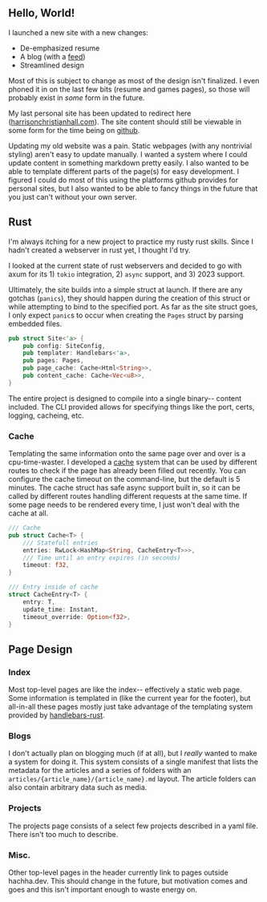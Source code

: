 ## Hello, World!

I launched a new site with a new changes:

- De-emphasized resume
- A blog (with a [feed](https://hachha.dev/blog.feed))
- Streamlined design

Most of this is subject to change as most of the design isn't finalized. I even
phoned it in on the last few bits (resume and games pages), so those will
probably exist in _some_ form in the future.

My last personal site has been updated to redirect here
([harrisonchristianhall.com](https://www.harrisonchristianhall.com)). The site
content should still be viewable in some form for the time being on
[github](https://github.com/HarrisonHall/harrisonhall.github.io).

Updating my old website was a pain. Static webpages (with any nontrivial
styling) aren't easy to update manually. I wanted a system where I could update
content in something markdown pretty easily. I also wanted to be able to
template different parts of the page(s) for easy development. I figured I could
do most of this using the platforms github provides for personal sites, but I
also wanted to be able to fancy things in the future that you just can't without
your own server.

## Rust

I'm always itching for a new project to practice my rusty rust skills. Since I
hadn't created a webserver in rust yet, I thought I'd try.

I looked at the current state of rust webservers and decided to go with axum for
its 1) `tokio` integration, 2) `async` support, and 3) 2023 support.

Ultimately, the site builds into a simple struct at launch. If there are any
gotchas (`panics`), they should happen during the creation of this struct or
while attempting to bind to the specified port. As far as the site struct goes,
I only expect `panic`s to occur when creating the `Pages` struct by parsing
embedded files.

```rust
pub struct Site<'a> {
    pub config: SiteConfig,
    pub templater: Handlebars<'a>,
    pub pages: Pages,
    pub page_cache: Cache<Html<String>>,
    pub content_cache: Cache<Vec<u8>>,
}
```

The entire project is designed to compile into a single binary-- content
included. The CLI provided allows for specifying things like the port, certs,
logging, cacheing, etc.

### Cache

Templating the same information onto the same page over and over is a
cpu-time-waster. I developed a
[cache](https://github.com/HarrisonHall/hachha.dev/blob/master/src/cache.rs)
system that can be used by different routes to check if the page has already
been filled out recently. You can configure the cache timeout on the
command-line, but the default is 5 minutes. The cache struct has safe async
support built in, so it can be called by different routes handling different
requests at the same time. If some page needs to be rendered every time, I just
won't deal with the cache at all.

```rust
/// Cache
pub struct Cache<T> {
    /// Statefull entries
    entries: RwLock<HashMap<String, CacheEntry<T>>>,
    /// Time until an entry expires (in seconds)
    timeout: f32,
}

/// Entry inside of cache
struct CacheEntry<T> {
    entry: T,
    update_time: Instant,
    timeout_override: Option<f32>,
}
```

## Page Design

### Index

Most top-level pages are like the index-- effectively a static web page. Some
information is templated in (like the current year for the footer), but
all-in-all these pages mostly just take advantage of the templating system
provided by [handlebars-rust](https://github.com/sunng87/handlebars-rust).

### Blogs

I don't actually plan on blogging much (if at all), but I _really_ wanted to
make a system for doing it. This system consists of a single manifest that lists
the metadata for the articles and a series of folders with an
`articles/{article_name}/{article_name}.md` layout. The article folders can also
contain arbitrary data such as media.

### Projects

The projects page consists of a select few projects described in a yaml file.
There isn't too much to describe.

### Misc.

Other top-level pages in the header currently link to pages outside hachha.dev.
This should change in the future, but motivation comes and goes and this isn't
important enough to waste energy on.
